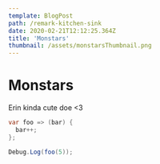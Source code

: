 ```yaml
---
template: BlogPost
path: /remark-kitchen-sink
date: 2020-02-21T12:12:25.364Z
title: 'Monstars'
thumbnail: /assets/monstarsThumbnail.png
---
```

# Monstars

Erin kinda cute doe <3

```c#
var foo => (bar) {
  bar++;
};

Debug.Log(foo(5));
```


